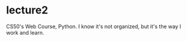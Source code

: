 # lecture2
CS50's Web Course, Python.
I know it's not organized, but it's the way I work and learn.
